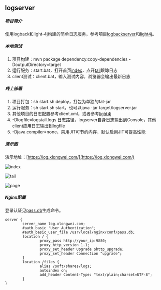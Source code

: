 ## logserver

##### 项目简介
使用logback和light-4j构建的简单日志服务，参考项目[logbackserver](https://gitee.com/xlongwei/logbackserver)和[light4j](https://gitee.com/xlongwei/light4j)。

##### 本地测试

1. 项目构建：mvn package dependency:copy-dependencies -DoutputDirectory=target
2. 运行服务：start.bat，打开首页[index](http://localhost:9880/index.html)，点开[tail](http://localhost:9880/tail.html)跟踪日志
3. client测试：client.bat，输入测试内容，浏览器会输出最新日志

##### 线上部署

1. 项目打包：sh start.sh deploy，打包为单独的fat-jar
2. 运行服务：sh start.sh start，也可以java -jar target/logserver.jar
3. 其他项目的日志配置参考client.xml，或者参考[light4j](https://gitee.com/xlongwei/light4j/blob/master/src/main/resources/logback.xml)
4. -Dlogfile=logs/all.logs 日志路径，logserver自身日志输出到Console，其他client应用日志输出到logfile
5. -Djava.compiler=none，禁用JIT可节约内存，默认启用JIT可提高性能

##### 演示图

演示地址：[https://log.xlongwei.com/](https://log.xlongwei.com/)

![index](http://t.xlongwei.com/images/logserver/index.png)

![tail](http://t.xlongwei.com/images/logserver/tail.png)

![page](http://t.xlongwei.com/images/logserver/page.png)

##### Nginx配置

登录认证见[pass.db](http://api.xlongwei.com/doku.php?id=tools:logstation)生成命令。

	server {
	        server_name log.xlongwei.com;
	        #auth_basic "User Authentication";
	        #auth_basic_user_file /usr/local/nginx/conf/pass.db;
	        location / {
	                proxy_pass http://your_ip:9880;
	                proxy_http_version 1.1;
	                proxy_set_header Upgrade $http_upgrade;
	                proxy_set_header Connection "upgrade";
	        }
	        location /files {
	                alias /soft/shares/logs;
	                autoindex on;
	                add_header Content-Type: "text/plain;charset=UTF-8";
	        }
	}

